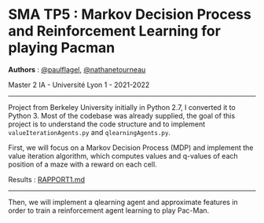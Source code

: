 # SMA TP5 : Markov Decision Process and Reinforcement Learning for playing Pacman

**Authors** : [@paulflagel](https://github.com/paulflagel/), [@nathanetourneau](https://github.com/nathanetourneau)

Master 2 IA - Université Lyon 1 - 2021-2022

___

Project from Berkeley University initially in Python 2.7, I converted it to Python 3. Most of the codebase was already supplied, the goal of this project is to understand the code structure and to implement `valueIterationAgents.py` and `qlearningAgents.py`.



First, we will focus on a Markov Decision Process (MDP) and implement the value iteration algorithm, which computes values and q-values of each position of a maze with a reward on each cell.

Results : [RAPPORT1.md](RAPPORT1.md)

___

Then, we will implement a qlearning agent and approximate features in order to train a reinforcement agent learning to play Pac-Man.

